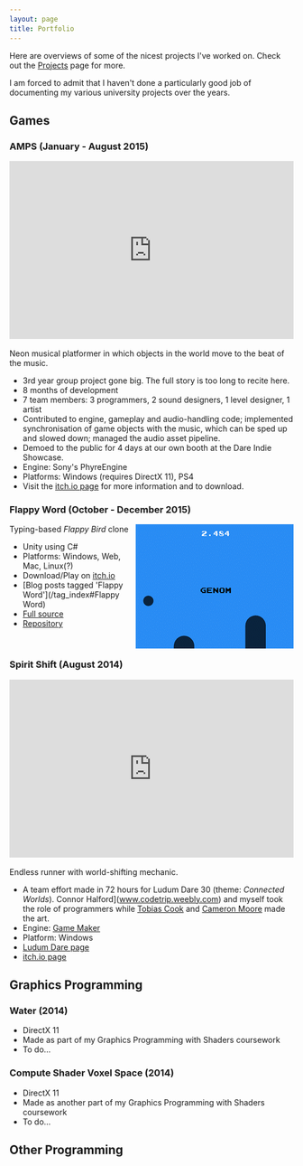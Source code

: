 ```yaml
---
layout: page
title: Portfolio
---
```


Here are overviews of some of the nicest projects I've worked on. Check out the [Projects](/projects) page for more.

I am forced to admit that I haven't done a particularly good job of documenting my various university projects over the years.

## Games

### AMPS (January - August 2015)

<iframe width="100%" height="315" src="https://www.youtube.com/embed/Uqf9pG_wa70" frameborder="0" allowfullscreen></iframe>

Neon musical platformer in which objects in the world move to the beat of the music.

- 3rd year group project gone big. The full story is too long to recite here.
- 8 months of development
- 7 team members: 3 programmers, 2 sound designers, 1 level designer, 1 artist
- Contributed to engine, gameplay and audio-handling code; implemented synchronisation of game objects with the music, which can be sped up and slowed down; managed the audio asset pipeline.
- Demoed to the public for 4 days at our own booth at the Dare Indie Showcase.
- Engine: Sony's PhyreEngine
- Platforms: Windows (requires DirectX 11), PS4
- Visit the [itch.io page](http://pack-of-wolves.itch.io/amps) for more information and to download.

### Flappy Word (October - December 2015)

<img style="float: right;" src="/images/flappy_word_v1_0.gif">

Typing-based *Flappy Bird* clone

- Unity using C#
- Platforms: Windows, Web, Mac, Linux(?)
- Download/Play on [itch.io](http://inertia.itch.io/flappy-word)
- [Blog posts tagged 'Flappy Word'](/tag_index#Flappy Word)
- [Full source](https://www.dropbox.com/s/72k769m5jr741sc/flappy-word-v1-0-src.zip?dl=0) 
- [Repository](https://bitbucket.org/r_crawford/flappy-word)

<br>

### Spirit Shift (August 2014)

<iframe width="100%" height="315" src="https://www.youtube.com/embed/g1h_YVwMcj0" frameborder="0" allowfullscreen></iframe>

Endless runner with world-shifting mechanic.

- A team effort made in 72 hours for Ludum Dare 30 (theme: *Connected Worlds*). Connor Halford](www.codetrip.weebly.com) and myself took the role of programmers while [Tobias Cook](http://tobiascook.tumblr.com/) and [Cameron Moore](http://www.illucam.com/) made the art.
- Engine: [Game Maker](http://www.yoyogames.com/studio)
- Platform: Windows
- [Ludum Dare page](http://ludumdare.com/compo/ludum-dare-30/?action=preview&uid=39966)
- [itch.io page](http://rhythmlynx.itch.io/spirit-shift)

## Graphics Programming

### Water (2014)

- DirectX 11
- Made as part of my Graphics Programming with Shaders coursework
- To do...

### Compute Shader Voxel Space (2014)

- DirectX 11
- Made as another part of my Graphics Programming with Shaders coursework
- To do...

## Other Programming